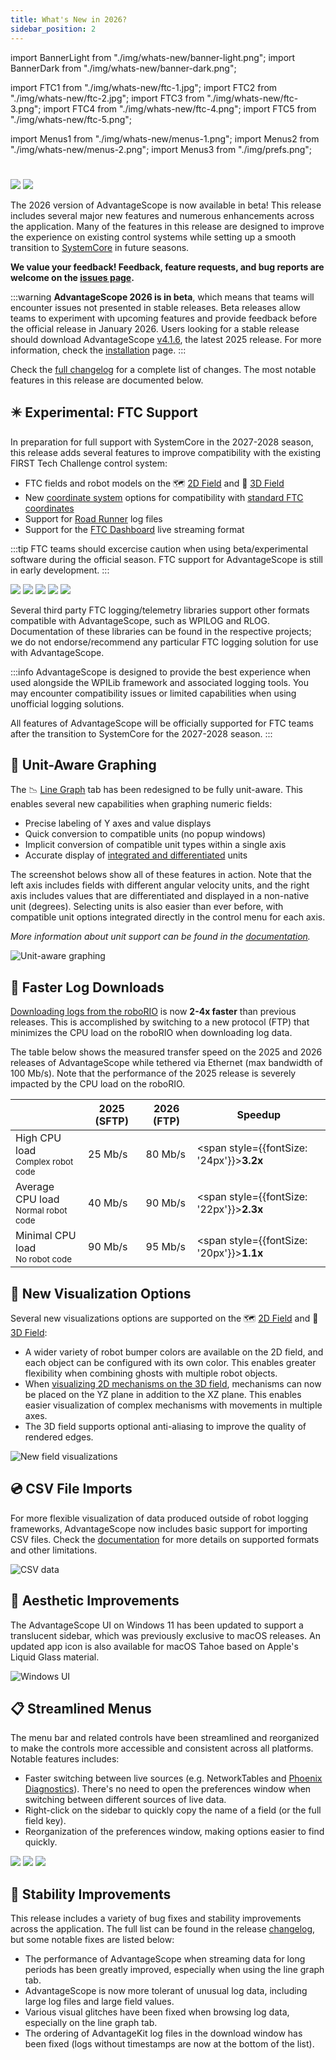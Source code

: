 ```yaml
---
title: What's New in 2026?
sidebar_position: 2
---
```


import BannerLight from "./img/whats-new/banner-light.png";
import BannerDark from "./img/whats-new/banner-dark.png";

import FTC1 from "./img/whats-new/ftc-1.jpg";
import FTC2 from "./img/whats-new/ftc-2.jpg";
import FTC3 from "./img/whats-new/ftc-3.png";
import FTC4 from "./img/whats-new/ftc-4.png";
import FTC5 from "./img/whats-new/ftc-5.png";

import Menus1 from "./img/whats-new/menus-1.png";
import Menus2 from "./img/whats-new/menus-2.png";
import Menus3 from "./img/prefs.png";

#

<img src={BannerLight} className="light-only" />
<img src={BannerDark} className="dark-only" />

The 2026 version of AdvantageScope is now available in beta! This release includes several major new features and numerous enhancements across the application. Many of the features in this release are designed to improve the experience on existing control systems while setting up a smooth transition to [SystemCore](https://community.firstinspires.org/march-updates-on-the-future-robot-controller) in future seasons.

**We value your feedback! Feedback, feature requests, and bug reports are welcome on the [issues page](https://github.com/Mechanical-Advantage/AdvantageScope/issues).**

:::warning
**AdvantageScope 2026 is in beta**, which means that teams will encounter issues not presented in stable releases. Beta releases allow teams to experiment with upcoming features and provide feedback before the official release in January 2026. Users looking for a stable release should download AdvantageScope [v4.1.6](https://github.com/Mechanical-Advantage/AdvantageScope/releases/tag/v4.1.6), the latest 2025 release. For more information, check the [installation](/overview/installation) page.
:::

Check the [full changelog](https://github.com/Mechanical-Advantage/AdvantageScope/releases/tag/v26.0.0-beta-1) for a complete list of changes. The most notable features in this release are documented below.

## ✴️ Experimental: FTC Support

In preparation for full support with SystemCore in the 2027-2028 season, this release adds several features to improve compatibility with the existing FIRST Tech Challenge control system:

- FTC fields and robot models on the 🗺️ [2D Field](/tab-reference/2d-field) and 👀 [3D Field](/tab-reference/3d-field)
- New [coordinate system](/more-features/coordinate-systems) options for compatibility with [standard FTC coordinates](https://ftc-docs.firstinspires.org/en/latest/game_specific_resources/field_coordinate_system/field-coordinate-system.html)
- Support for [Road Runner](https://rr.brott.dev/docs/v1-0/installation/) log files
- Support for the [FTC Dashboard](https://github.com/acmerobotics/ftc-dashboard) live streaming format

:::tip
FTC teams should excercise caution when using beta/experimental software during the official season. FTC support for AdvantageScope is still in early development.
:::

<div className="image-gallery">
  <img src={FTC1} />
  <img src={FTC2} />
  <img src={FTC3} />
  <img src={FTC4} />
  <img src={FTC5} />
</div>

Several third party FTC logging/telemetry libraries support other formats compatible with AdvantageScope, such as WPILOG and RLOG. Documentation of these libraries can be found in the respective projects; we do not endorse/recommend any particular FTC logging solution for use with AdvantageScope.

:::info
AdvantageScope is designed to provide the best experience when used alongside the WPILib framework and associated logging tools. You may encounter compatibility issues or limited capabilities when using unofficial logging solutions.

All features of AdvantageScope will be officially supported for FTC teams after the transition to SystemCore for the 2027-2028 season.
:::

## 🧮 Unit-Aware Graphing

The 📉 [Line Graph](/tab-reference/line-graph/) tab has been redesigned to be fully unit-aware. This enables several new capabilities when graphing numeric fields:

- Precise labeling of Y axes and value displays
- Quick conversion to compatible units (no popup windows)
- Implicit conversion of compatible unit types within a single axis
- Accurate display of [integrated and differentiated](/tab-reference/line-graph/#integration--differentiation) units

The screenshot belows show all of these features in action. Note that the left axis includes fields with different angular velocity units, and the right axis includes values that are differentiated and displayed in a non-native unit (degrees). Selecting units is also easier than ever before, with compatible unit options integrated directly in the control menu for each axis.

_More information about unit support can be found in the [documentation](/tab-reference/line-graph/units)._

![Unit-aware graphing](./img/whats-new/units.png)

## 🏁 Faster Log Downloads

[Downloading logs from the roboRIO](/overview/log-files/#downloading-from-the-robot) is now **2-4x faster** than previous releases. This is accomplished by switching to a new protocol (FTP) that minimizes the CPU load on the roboRIO when downloading log data.

The table below shows the measured transfer speed on the 2025 and 2026 releases of AdvantageScope while tethered via Ethernet (max bandwidth of 100 Mb/s). Note that the performance of the 2025 release is severely impacted by the CPU load on the roboRIO.

|                                                    | 2025 (SFTP) | 2026 (FTP) | Speedup                                          |
| -------------------------------------------------- | ----------- | ---------- | ------------------------------------------------ |
| High CPU load<br /><sub>Complex robot code</sub>   | 25 Mb/s     | 80 Mb/s    | <span style={{fontSize: '24px'}}>**3.2x**</span> |
| Average CPU load<br /><sub>Normal robot code</sub> | 40 Mb/s     | 90 Mb/s    | <span style={{fontSize: '22px'}}>**2.3x**</span> |
| Minimal CPU load<br /><sub>No robot code</sub>     | 90 Mb/s     | 95 Mb/s    | <span style={{fontSize: '20px'}}>**1.1x**</span> |

## 🌈 New Visualization Options

Several new visualizations options are supported on the 🗺️ [2D Field](/tab-reference/2d-field) and 👀 [3D Field](/tab-reference/3d-field):

- A wider variety of robot bumper colors are available on the 2D field, and each object can be configured with its own color. This enables greater flexibility when combining ghosts with multiple robot objects.
- When [visualizing 2D mechanisms on the 3D field](http://localhost:3000/tab-reference/3d-field/#2d-mechanisms), mechanisms can now be placed on the YZ plane in addition to the XZ plane. This enables easier visualization of complex mechanisms with movements in multiple axes.
- The 3D field supports optional anti-aliasing to improve the quality of rendered edges.

![New field visualizations](./img/whats-new/field-viz.jpg)

## 💿 CSV File Imports

For more flexible visualization of data produced outside of robot logging frameworks, AdvantageScope now includes basic support for importing CSV files. Check the [documentation](/overview/log-files/#csv-formatting) for more details on supported formats and other limitations.

![CSV data](./overview/log-files/img/export-2.png)

## 🤩 Aesthetic Improvements

The AdvantageScope UI on Windows 11 has been updated to support a translucent sidebar, which was previously exclusive to macOS releases. An updated app icon is also available for macOS Tahoe based on Apple's Liquid Glass material.

![Windows UI](./img/whats-new/windows-ui.png)

## 📋 Streamlined Menus

The menu bar and related controls have been streamlined and reorganized to make the controls more accessible and consistent across all platforms. Notable features includes:

- Faster switching between live sources (e.g. NetworkTables and [Phoenix Diagnostics](/overview/live-sources/phoenix-diagnostics)). There's no need to open the preferences window when switching between different sources of live data.
- Right-click on the sidebar to quickly copy the name of a field (or the full field key).
- Reorganization of the preferences window, making options easier to find quickly.

<div className="image-gallery">
  <img src={Menus1} />
  <img src={Menus2} />
  <img src={Menus3} />
</div>

## 🐛 Stability Improvements

This release includes a variety of bug fixes and stability improvements across the application. The full list can be found in the release [changelog](https://github.com/Mechanical-Advantage/AdvantageScope/releases/tag/v26.0.0-beta-1), but some notable fixes are listed below:

- The performance of AdvantageScope when streaming data for long periods has been greatly improved, especially when using the line graph tab.
- AdvantageScope is now more tolerant of unusual log data, including large log files and large field values.
- Various visual glitches have been fixed when browsing log data, especially on the line graph tab.
- The ordering of AdvantageKit log files in the download window has been fixed (logs without timestamps are now at the bottom of the list).
